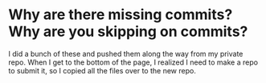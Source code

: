 # Why are there missing commits? Why are you skipping on commits?
I did a bunch of these and pushed them along the way from my private repo. When I get to the bottom of the page, I realized I need to make a repo to submit it, so I copied all the files over to the new repo.
